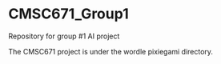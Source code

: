 # CMSC671_Group1
Repository for group #1 AI project 

The CMSC671 project is under the wordle pixiegami directory.
